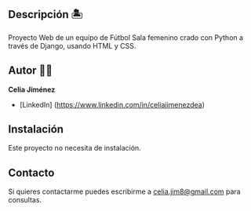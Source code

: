 ## Descripción 🏝️

Proyecto Web de un equipo de Fútbol Sala femenino crado con Python a través de Django, usando HTML y CSS.

## Autor 👩🏼
**Celia Jiménez**

* [LinkedIn] (https://www.linkedin.com/in/celiajimenezdea)

## Instalación
Este proyecto no necesita de instalación.

## Contacto
Si quieres contactarme puedes escribirme a celia.jim8@gmail.com para consultas.